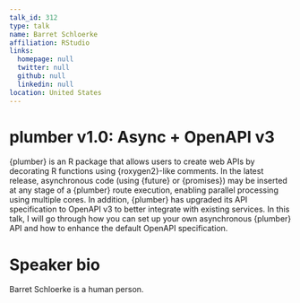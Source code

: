 ```yaml
---
talk_id: 312
type: talk
name: Barret Schloerke
affiliation: RStudio
links:
  homepage: null
  twitter: null
  github: null
  linkedin: null
location: United States
---
```


# plumber v1.0: Async + OpenAPI v3

{plumber} is an R package that allows users to create web APIs by decorating R functions using {roxygen2}-like comments. In the latest release, asynchronous code (using {future} or {promises}) may be inserted at any stage of a {plumber} route execution, enabling parallel processing using multiple cores.  In addition, {plumber} has upgraded its API specification to OpenAPI v3 to better integrate with existing services.  In this talk, I will go through how you can set up your own asynchronous {plumber} API and how to enhance the default OpenAPI specification.

# Speaker bio

Barret Schloerke is a human person.
